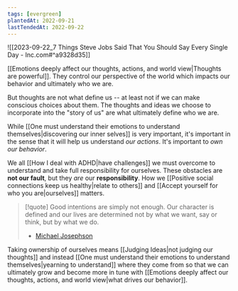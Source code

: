```yaml
---
tags: [evergreen]
plantedAt: 2022-09-21
lastTendedAt: 2022-09-22
---
```

![[2023-09-22_7 Things Steve Jobs Said That You Should Say Every Single Day - Inc.com#^a9328d35]]

[[Emotions deeply affect our thoughts, actions, and world view|Thoughts are powerful]]. They control our perspective of the world which impacts our behavior and ultimately who we are.

But thoughts are not what define us -- at least not if we can make conscious choices about them. The thoughts and ideas we choose to incorporate into the "story of us" are what ultimately define who we are.

While [[One must understand their emotions to understand themselves|discovering our inner selves]] is very important, it's important in the sense that it will help us understand *our actions*. It's important to *own our behavior*.

We all [[How I deal with ADHD|have challenges]] we must overcome to understand and take full responsibility for ourselves. These obstacles are **not our fault**, but they *are* our **responsibility**. How we [[Positive social connections keep us healthy|relate to others]] and [[Accept yourself for who you are|ourselves]] matters.

> [!quote]
> Good intentions are simply not enough. Our character is defined and our lives are determined not by what we want, say or think, but by what we do.
> - [Michael Josephson](https://quotefancy.com/quote/1555003/Michael-Josephson-Good-intentions-are-simply-not-enough-Our-character-is-defined-and-our)

Taking ownership of ourselves means [[Judging Ideas|not judging our thoughts]] and instead [[One must understand their emotions to understand themselves|yearning to understand]] where they come from so that we can ultimately grow and become more in tune with [[Emotions deeply affect our thoughts, actions, and world view|what drives our behavior]].